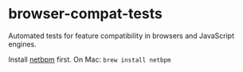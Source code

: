 # browser-compat-tests
Automated tests for feature compatibility in browsers and JavaScript engines.

Install [netbpm](http://netpbm.sourceforge.net/) first. On Mac: `brew install netbpm`


